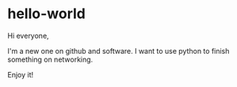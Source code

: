 # hello-world

Hi everyone,

I'm a new one on github and software. I want to use python to finish something on networking. 

Enjoy it!
